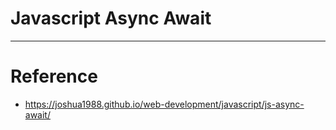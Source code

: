 # Javascript Async Await

---

# Reference

- https://joshua1988.github.io/web-development/javascript/js-async-await/
